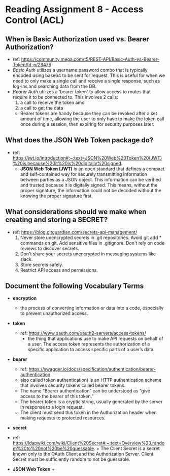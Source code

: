 # **Reading Assignment 8 - Access Control (ACL)**

## When is Basic Authorization used vs. Bearer Authorization?
 + ref: https://community.mega.com/t5/REST-API/Basic-Auth-vs-Bearer-Token/td-p/23476
  + *Basic Auth* utilizes a username:password combo that is typically encoded using base64 to be sent for request. This is useful for when we need to only make a single call and receive a single response, such as log-ins and searching data from the DB.
  + *Bearer Auth* utilizes a 'bearer token' to allow access to routes that require it to be connected to. This involves 2 calls:
    1.  a call to receive the token amd
    2.  a call to get the data
    + Bearer tokens are handy because they can be revoked after a set amount of time, allowing the user to only have to make the token call once during a session, then expiring for security purposes later.
 
## What does the JSON Web Token package do?
  + ref: https://jwt.io/introduction#:~:text=JSON%20Web%20Token%20(JWT)%20is,because%20it%20is%20digitally%20signed.
    + **JSON Web Token (JWT)** is an open standard that defines a compact and self-contained way for securely transmitting information between parties as a JSON object. This information can be verified and trusted because it is digitally signed. This means, without the proper signature, the information could not be decoded without the knowing the proper signature first.

## What considerations should we make when creating and storing a SECRET?
  + ref: https://blog.gitguardian.com/secrets-api-management/
    1. Never store unencrypted secrets in .git repositories. Avoid git add * commands on git. Add sensitive files in .gitignore. Don't rely on code reviews to discover secrets.
    2. Don't share your secrets unencrypted in messaging systems like slack.
    3. Store secrets safely.
    4. Restrict API access and permissions.

## Document the following Vocabulary Terms
  + **encryption**
    + the process of converting information or data into a code, especially to prevent unauthorized access.
  + **token**
    + ref: https://www.oauth.com/oauth2-servers/access-tokens/
      +  the thing that applications use to make API requests on behalf of a user. The access token represents the authorization of a specific application to access specific parts of a user’s data.
  + **bearer**
    + ref: https://swagger.io/docs/specification/authentication/bearer-authentication
    + also called token authentication) is an HTTP authentication scheme that involves security tokens called bearer tokens. 
    + The name “Bearer authentication” can be understood as “give access to the bearer of this token.” 
    + The bearer token is a cryptic string, usually generated by the server in response to a login request. 
    + The client must send this token in the Authorization header when making requests to protected resources.
 
  + **secret**
   + ref: https://ldapwiki.com/wiki/Client%20Secret#:~:text=Overview%23,random%20to%20not%20be%20guessable.
    +  The Client Secret is a secret known only to the OAuth Client and the Authorization Server. Client Secret must be sufficiently random to not be guessable.
   
  + **JSON Web Token**
    + 

